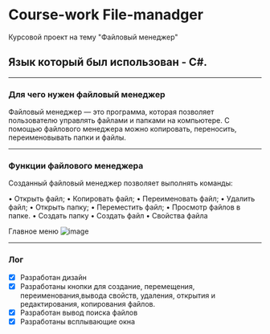 # Course-work File-manadger
Курсовой проект на тему "Файловый менеджер"
## Язык который был использован - С#.
___
### Для чего нужен файловый менеджер
Файловый менеджер — это программа, которая позволяет пользователю управлять файлами и папками на компьютере. С помощью файлового менеджера можно копировать, переносить, переименовывать  папки и файлы.
___
### Функции файлового менеджера

Созданный файловый менеджер позволяет выполнять команды:

•	Открыть файл;
•	Копировать файл;
•	Переименовать файл;
•	Удалить файл;
•	Открыть папку;
•	Переместить файл;
•	Просмотр файлов в папке.
•	Создать папку
•	Создать файл
•	Свойства файла

Главное меню
![image](https://user-images.githubusercontent.com/73346469/146668322-58c9d2bf-870a-4224-8bf8-c522bbf027a0.png)

___
### Лог

- [x] Разработан дизайн
- [x] Разработаны кнопки для создание, перемещения, переименования,вывода свойств, удаления, открытия и редактирования, копирования файлов.
- [x] Разработан вывод поиска файлов
- [x] Разработаны всплывающие окна
